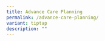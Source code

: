 ```yaml
---
title: Advance Care Planning
permalink: /advance-care-planning/
variant: tiptap
description: ""
---
```

